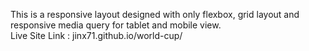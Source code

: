 This is a responsive layout designed with only flexbox, grid layout and responsive media query for tablet and mobile view.
<br> Live Site Link : jinx71.github.io/world-cup/